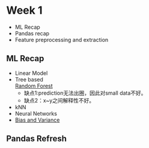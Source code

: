 # Week 1
* ML Recap 
* Pandas recap
* Feature preprocessing and extraction


## ML Recap
* Linear Model
* Tree based  
[Random Forest](https://www.datasciencecentral.com/profiles/blogs/random-forests-explained-intuitively)
  - 缺点1:prediction无法出圈，因此对small data不好。
  - 缺点2：x~y之间解释性不好。
* kNN
* Neural Networks
* [Bias and Variance](http://manishbarnwal.com/blog/2017/02/08/the_curse_of_bias_and_variance/)


## Pandas Refresh

